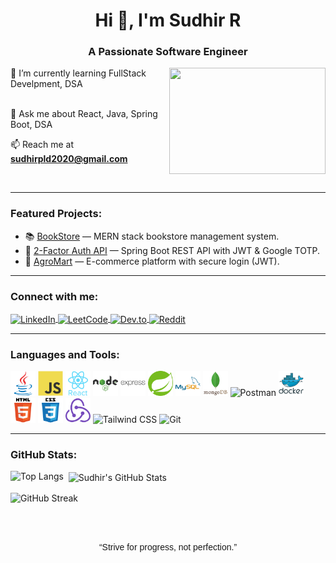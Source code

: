 <div align="center">
  <h1>Hi 👋, I'm Sudhir R</h1>
  <h3>A Passionate Software Engineer</h3>
  <img src="https://media1.giphy.com/media/v1.Y2lkPTc5MGI3NjExcjEyMzR6OTk1c3NndmZiMTJ6bmRiOXNuN2M1cDRibmFieXI0NXNidCZlcD12MV9pbnRlcm5hbF9naWZfYnlfaWQmY3Q9Zw/l50NecAmiy7Nz9rPgf/giphy.gif" width="250" height="170" align="right" />
</div>


<div>
 🌱 I’m currently learning FullStack Develpment, DSA<br><br>
  
 💬 Ask me about React, Java, Spring Boot, DSA<br>

 📫 Reach me at **sudhirpld2020@gmail.com**<br>
</div>

<br>
<hr>
<h3>Featured Projects:</h3>

- 📚 [BookStore](https://github.com/Sudhir0302/BookStore) — MERN stack bookstore management system.
- 🔐 [2-Factor Auth API](https://github.com/Sudhir0302/Spring_security) — Spring Boot REST API with JWT & Google TOTP.
- 🌾 [AgroMart](https://github.com/Sudhir0302/AgroMart) — E-commerce platform with secure login (JWT).

<hr>
<h3>Connect with me:</h3>

<p align="left">
  <a href="https://linkedin.com/in/sudhir-rakkiappan" target="_blank">
    <img align="center" src="https://raw.githubusercontent.com/rahuldkjain/github-profile-readme-generator/master/src/images/icons/Social/linked-in-alt.svg" alt="LinkedIn" height="30" width="40" />
  </a>
  </a>
  <a href="https://leetcode.com/u/Sudhir03/" target="_blank">
    <img align="center" src="https://raw.githubusercontent.com/rahuldkjain/github-profile-readme-generator/master/src/images/icons/Social/leet-code.svg" alt="LeetCode" height="30" width="40"    />
  </a>
  <a href="https://dev.to/sudhir03" target="_blank">
    <img align="center" src="https://d2fltix0v2e0sb.cloudfront.net/dev-black.png" alt="Dev.to" height="30" width="40" />
  </a>
  <a href="https://www.reddit.com/user/Imaginary_Sample_929/" target="_blank">
    <img align="center" src="https://www.vectorlogo.zone/logos/reddit/reddit-icon.svg" alt="Reddit" height="30" width="40" />
  </a>
</p>

<hr>
<h3>Languages and Tools:</h3>

<p align="left">
  <img src="https://raw.githubusercontent.com/devicons/devicon/master/icons/java/java-original.svg" alt="Java" width="40" height="40"/>
  <img src="https://raw.githubusercontent.com/devicons/devicon/master/icons/javascript/javascript-original.svg" alt="JavaScript" width="40" height="40"/>
  <img src="https://raw.githubusercontent.com/devicons/devicon/master/icons/react/react-original-wordmark.svg" alt="React" width="40" height="40"/>
  <img src="https://raw.githubusercontent.com/devicons/devicon/master/icons/nodejs/nodejs-original-wordmark.svg" alt="Node.js" width="40" height="40"/>
  <img src="https://raw.githubusercontent.com/devicons/devicon/master/icons/express/express-original-wordmark.svg" alt="Express.js" width="40" height="40"/>
  <img src="https://raw.githubusercontent.com/devicons/devicon/master/icons/spring/spring-original.svg" alt="Spring Boot" width="40" height="40"/>
  <img src="https://raw.githubusercontent.com/devicons/devicon/master/icons/mysql/mysql-original-wordmark.svg" alt="MySQL" width="40" height="40"/>
  <img src="https://raw.githubusercontent.com/devicons/devicon/master/icons/mongodb/mongodb-original-wordmark.svg" alt="MongoDB" width="40" height="40"/>
  <img src="https://www.vectorlogo.zone/logos/getpostman/getpostman-icon.svg" alt="Postman" width="40" height="40"/>
  <img src="https://raw.githubusercontent.com/devicons/devicon/master/icons/docker/docker-original-wordmark.svg" alt="Docker" width="40" height="40"/>
  <img src="https://raw.githubusercontent.com/devicons/devicon/master/icons/html5/html5-original-wordmark.svg" alt="HTML5" width="40" height="40"/>
  <img src="https://raw.githubusercontent.com/devicons/devicon/master/icons/css3/css3-original-wordmark.svg" alt="CSS3" width="40" height="40"/>
  <img src="https://raw.githubusercontent.com/devicons/devicon/master/icons/redux/redux-original.svg" alt="Redux" width="40" height="40"/>
  <img src="https://www.vectorlogo.zone/logos/tailwindcss/tailwindcss-icon.svg" alt="Tailwind CSS" width="40" height="40"/>
  <img src="https://www.vectorlogo.zone/logos/git-scm/git-scm-icon.svg" alt="Git" width="40" height="40"/>
</p>


<hr>
<h3>GitHub Stats:</h3>

<p>
  <img align="left" src="https://github-readme-stats.vercel.app/api/top-langs?username=sudhir0302&show_icons=true&locale=en&layout=compact" alt="Top Langs" />
</p>

<p>&nbsp;
  <img align="center" src="https://github-readme-stats.vercel.app/api?username=sudhir0302&show_icons=true&locale=en" alt="Sudhir's GitHub Stats" />
</p>

<p>
  <img align="center" src="https://github-readme-streak-stats.herokuapp.com/?user=sudhir0302" alt="GitHub Streak" />
</p>
<br><br>
<p align="center" style="font-family: 'Arial'">
  “Strive for progress, not perfection.”
</p>

